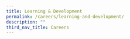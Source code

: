 ```yaml
---
title: Learning & Development
permalink: /careers/learning-and-development/
description: ""
third_nav_title: Careers
---
```



